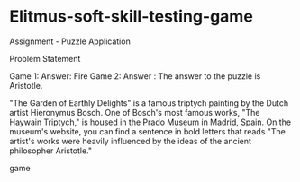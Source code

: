 # Elitmus-soft-skill-testing-game

Assignment - Puzzle Application

Problem Statement

Game 1:
Answer: Fire
Game 2:
Answer : The answer to the puzzle is Aristotle.

"The Garden of Earthly Delights" is a famous triptych painting by the Dutch artist Hieronymus Bosch. One of Bosch's most famous works, "The Haywain Triptych," is housed in the Prado Museum in Madrid, Spain. On the museum's website, you can find a sentence in bold letters that reads "The artist's works were heavily influenced by the ideas of the ancient philosopher Aristotle."

game 
